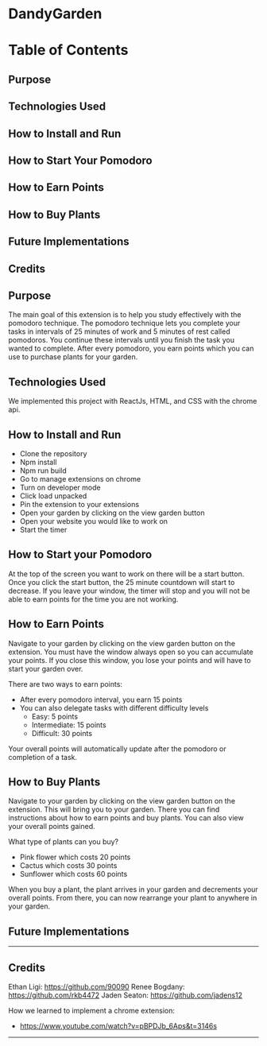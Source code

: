 # DandyGarden

# Table of Contents
## Purpose
## Technologies Used
## How to Install and Run
## How to Start Your Pomodoro
## How to Earn Points
## How to Buy Plants
## Future Implementations
## Credits

## Purpose

The main goal of this extension is to help you study effectively with the pomodoro technique. The pomodoro technique lets you complete your tasks in intervals of 25 minutes of work and 5 minutes of rest called pomodoros. You continue these intervals until you finish the task you wanted to complete. After every pomodoro, you earn points which you can use to purchase plants for your garden.

## Technologies Used

We implemented this project with ReactJs, HTML, and CSS with the chrome api. 

## How to Install and Run

- Clone the repository
- Npm install 
- Npm run build
- Go to manage extensions on chrome
- Turn on developer mode
- Click load unpacked
- Pin the extension to your extensions
- Open your garden by clicking on the view garden button
- Open your website you would like to work on 
- Start the timer

## How to Start your Pomodoro

At the top of the screen you want to work on there will be a start button. Once you click the start button, the 25 minute countdown will start to decrease. If you leave your window, the timer will stop and you will not be able to earn points for the time you are not working. 

## How to Earn Points

Navigate to your garden by clicking on the view garden button on the extension. You must have the window always open so you can accumulate your points. If you close this window, you lose your points and will have to start your garden over. 

There are two ways to earn points:
- After every pomodoro interval, you earn 15 points
- You can also delegate tasks with different difficulty levels
    - Easy: 5 points
    - Intermediate: 15 points
    - Difficult: 30 points

Your overall points will automatically update after the pomodoro or completion of a task.

## How to Buy Plants

Navigate to your garden by clicking on the view garden button on the extension. This will bring you to your garden. There you can find instructions about how to earn points and buy plants. You can also view your overall points gained. 

What type of plants can you buy?
- Pink flower which costs 20 points
- Cactus which costs 30 points
- Sunflower which costs 60 points

When you buy a plant, the plant arrives in your garden and decrements your overall points. From there, you can now rearrange your plant to anywhere in your garden.

## Future Implementations

----

## Credits

Ethan Ligi: https://github.com/90090 
Renee Bogdany: https://github.com/rkb4472 
Jaden Seaton: https://github.com/jadens12

How we learned to implement a chrome extension: 
- https://www.youtube.com/watch?v=pBPDJb_6Aps&t=3146s

----

